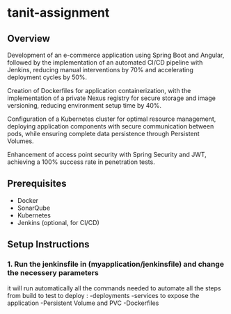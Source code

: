 # tanit-assignment

## Overview
Development of an e-commerce application using Spring Boot and Angular, followed by the implementation of an automated CI/CD pipeline with Jenkins, reducing manual interventions by 70% and accelerating deployment cycles by 50%.

Creation of Dockerfiles for application containerization, with the implementation of a private Nexus registry for secure storage and image versioning, reducing environment setup time by 40%.

Configuration of a Kubernetes cluster for optimal resource management, deploying application components with secure communication between pods, while ensuring complete data persistence through Persistent Volumes.

Enhancement of access point security with Spring Security and JWT, achieving a 100% success rate in penetration tests.
## Prerequisites
- Docker
- SonarQube
- Kubernetes
- Jenkins (optional, for CI/CD)

## Setup Instructions

### 1. Run the jenkinsfile in (myapplication/jenkinsfile) and change the necessery parameters
it will run automatically all the commands needed to automate all the steps from build to test to deploy :
-deployments 
-services to expose the application
-Persistent Volume and PVC
-Dockerfiles 



